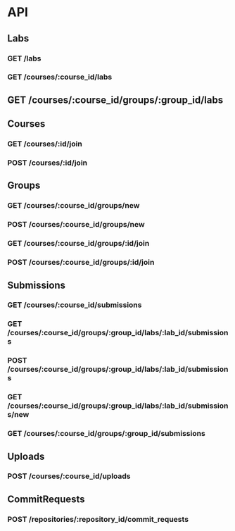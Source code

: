 # API

## Labs

### GET /labs

### GET /courses/:course_id/labs

## GET /courses/:course_id/groups/:group_id/labs

## Courses

### GET /courses/:id/join

### POST /courses/:id/join

## Groups

### GET /courses/:course_id/groups/new

### POST /courses/:course_id/groups/new

### GET /courses/:course_id/groups/:id/join

### POST /courses/:course_id/groups/:id/join

## Submissions

### GET /courses/:course_id/submissions

### GET /courses/:course_id/groups/:group_id/labs/:lab_id/submissions

### POST /courses/:course_id/groups/:group_id/labs/:lab_id/submissions

### GET /courses/:course_id/groups/:group_id/labs/:lab_id/submissions/new

### GET /courses/:course_id/groups/:group_id/submissions

## Uploads

### POST /courses/:course_id/uploads

## CommitRequests

### POST /repositories/:repository_id/commit_requests